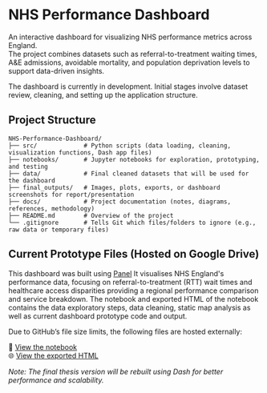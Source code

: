 # NHS Performance Dashboard

An interactive dashboard for visualizing NHS performance metrics across England.  
The project combines datasets such as referral-to-treatment waiting times, A&E admissions, avoidable mortality, and population deprivation levels to support data-driven insights.

The dashboard is currently in development. Initial stages involve dataset review, cleaning, and setting up the application structure.

## Project Structure

```
NHS-Performance-Dashboard/
├── src/             # Python scripts (data loading, cleaning, visualization functions, Dash app files)
├── notebooks/       # Jupyter notebooks for exploration, prototyping, and testing
├── data/            # Final cleaned datasets that will be used for the dashboard
├── final_outputs/   # Images, plots, exports, or dashboard screenshots for report/presentation
├── docs/            # Project documentation (notes, diagrams, references, methodology)
├── README.md        # Overview of the project
└── .gitignore       # Tells Git which files/folders to ignore (e.g., raw data or temporary files)
```
## Current Prototype Files (Hosted on Google Drive)

This dashboard was built using [Panel](https://panel.holoviz.org/) It visualises NHS England's performance data, focusing on referral-to-treatment (RTT) wait times and healthcare access disparities providing a regional performance comparison and service breakdown. The notebook and exported HTML of the notebook contains the data exploratory steps, data cleaning, static map analysis as well as current dashboard prototype code and output.

Due to GitHub’s file size limits, the following files are hosted externally:

📄 [View the notebook](https://drive.google.com/file/d/19xUcODQmzShdZ8sbqDxH0jN0bI_elnYG/view?usp=drive_link)  
🌐 [View the exported HTML](https://drive.google.com/file/d/19xUcODQmzShdZ8sbqDxH0jN0bI_elnYG/view?usp=drive_link)

*Note: The final thesis version will be rebuilt using Dash for better performance and scalability.*
